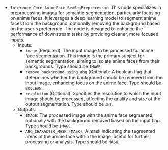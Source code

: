 - `Inference_Core_AnimeFace_SemSegPreprocessor`: This node specializes in preprocessing images for semantic segmentation, particularly focusing on anime faces. It leverages a deep learning model to segment anime faces from the background, optionally removing the background based on the user's preference. The node is designed to enhance the performance of downstream tasks by providing cleaner, more focused inputs.
    - Inputs:
        - `image` (Required): The input image to be processed for anime face segmentation. This image is the primary subject for semantic segmentation, aiming to isolate anime faces from their backgrounds. Type should be `IMAGE`.
        - `remove_background_using_abg` (Optional): A boolean flag that determines whether the background should be removed from the input image, enhancing focus on the anime face. Type should be `BOOLEAN`.
        - `resolution` (Optional): Specifies the resolution to which the input image should be processed, affecting the quality and size of the output segmentation. Type should be `INT`.
    - Outputs:
        - `IMAGE`: The processed image with the anime face segmented, optionally with the background removed based on the input flag. Type should be `IMAGE`.
        - `ABG_CHARACTER_MASK (MASK)`: A mask indicating the segmented areas of the anime face within the image, useful for further processing or analysis. Type should be `MASK`.
